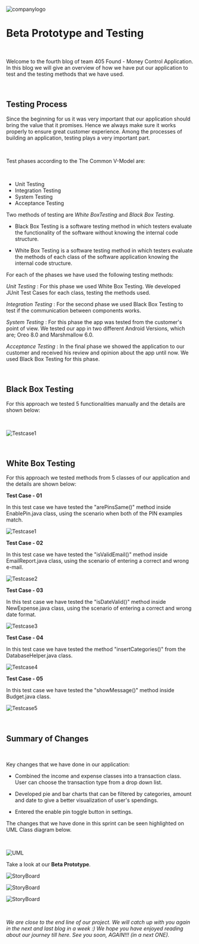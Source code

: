 ![companylogo]({{site.baseurl}}/images/405logo.png)
   
# Beta Prototype and Testing

<br>

<p class="justify">

Welcome to the fourth blog of team 405 Found - Money Control Application. In this blog we will give an overview of how we have put our application to test and the testing methods that we have used.

</p>

<br>

## Testing Process

<p class="justify">

Since the beginning for us it was very important that our application should bring the value that it promises. Hence we always make sure it works properly to ensure great customer experience. Among the processes of building an application, testing plays a very important part.

</p>

<br>

<p class="justify">

Test phases according to the The Common V-Model are:

</p>

<br>

- Unit Testing
- Integration Testing
- System Testing
- Acceptance Testing



Two methods of testing are *White BoxTesting* and *Black Box Testing*.



- Black Box Testing is a software testing method in which testers evaluate the functionality of the software without knowing the internal code structure.

- White Box Testing is a software testing method in which testers evaluate the methods of each class of the software application knowing the internal code structure.

For each of the phases we have used the following testing methods:

*Unit Testing* : For this phase we used White Box Testing. We developed JUnit Test Cases for each class, testing the methods used. 

*Integration Testing* : For the second phase we used Black Box Testing to test if the communication between components works.

*System Testing* : For this phase the app was tested from the customer's point of view. We tested our app in two different Android Versions, which are; Oreo 8.0 and Marshmallow 6.0.

*Acceptance Testing* : In the final phase we showed the application to our customer and received his review and opinion about the app until now. We used Black Box Testing for this phase.



<br>



## Black Box Testing

<p class="justify">

For this approach we tested 5 functionalities manually and the details are shown below:

</p>

<br>

![Testcase1]({{site.baseurl}}/images/Black_Box_Testing.png)


<br>




## White Box Testing


<p class="justify">

For this approach we tested methods from 5 classes of our application and the details are shown below:

</p>

**Test Case - 01**


<p class="justify">

In this test case we have tested the "arePinsSame()" method inside EnablePin.java class, using the scenario when both of the PIN examples match.

</p>

![Testcase1]({{site.baseurl}}/images/JunitTestEnablePin1.JPG)


**Test Case - 02**

<p class="justify">
   
In this test case we have tested the "isValidEmail()" method inside EmailReport.java class, using the scenario of entering a correct and wrong e-mail.

</p>

![Testcase2]({{site.baseurl}}/images/JunitTestEmailReport1.JPG)


**Test Case - 03**

<p class="justify">

In this test case we have tested the "isDateValid()" method inside NewExpense.java class, using the scenario of entering a correct and wrong date format.

</p>

![Testcase3]({{site.baseurl}}/images/JunitTestDateFormat1.JPG)


**Test Case - 04**


<p class="justify">

In this test case we have tested the method "insertCategories()" from the DatabaseHelper.java class.

</p>

![Testcase4]({{site.baseurl}}/images/JunitTestDatabaseHelp1.JPG)


**Test Case - 05**

<p class="justify">
   
In this test case we have tested the "showMessage()" method inside Budget.java class.

</p>

![Testcase5]({{site.baseurl}}/images/JunitTestBudgetShowMessage1.JPG)


<br>


## Summary of Changes

<br>



Key changes that we have done in our application:

- Combined the income and expense classes into a transaction class. User can choose the transaction type from a drop down list.

- Developed pie and bar charts that can be filtered by categories, amount and date to give a better visualization of user's spendings.

- Entered the enable pin toggle button in settings.


The changes that we have done in this sprint can be seen highlighted on UML Class diagram below.



<br>

![UML]({{site.baseurl}}/images/UML_BetaPrototype.png)

Take a look at our **Beta Prototype**.

![StoryBoard]({{site.baseurl}}/images/StoryBoard44.jpg)


![StoryBoard]({{site.baseurl}}/images/StoryBoard55.jpg)


![StoryBoard]({{site.baseurl}}/images/StoryBoard66.JPG)


<br>



*We are close to the end line of our project. We will catch up with you again in the next and last blog in a week :) 
We hope you have enjoyed reading about our journey till here. See you soon, AGAIN!!! (in a next ONE).*
 

 


